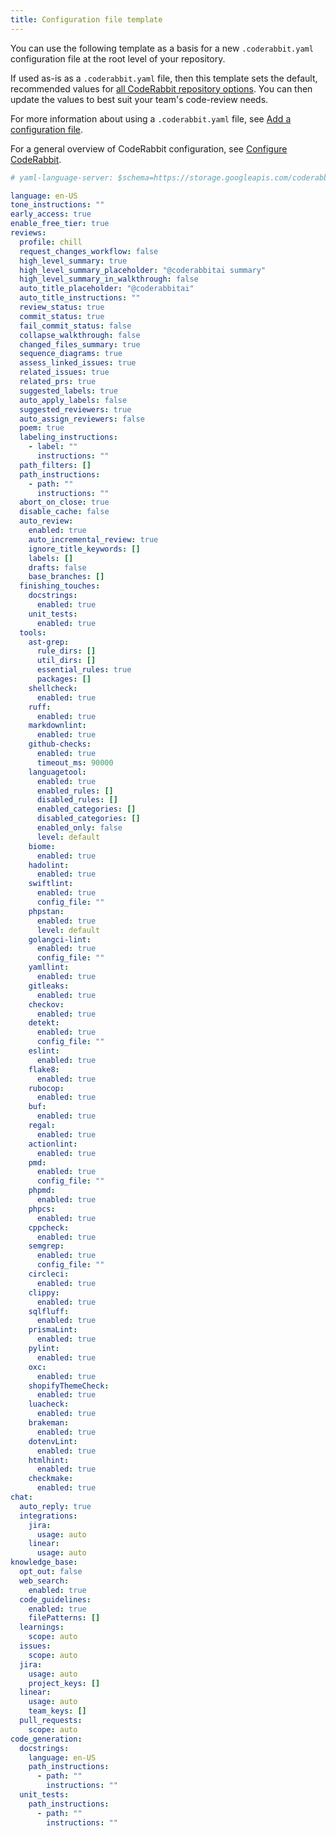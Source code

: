 ```yaml
---
title: Configuration file template
---
```


You can use the following template as a basis for a new `.coderabbit.yaml` configuration file at the root level of your repository.

If used as-is as a `.coderabbit.yaml` file, then this template sets the default, recommended values for [all CodeRabbit repository options](/reference/configuration). You can then update the values to best suit your team's code-review needs.

For more information about using a `.coderabbit.yaml` file, see [Add a configuration file](/getting-started/configure-coderabbit).

For a general overview of CodeRabbit configuration, see [Configure CodeRabbit](/guides/configuration-overview).

```yaml
# yaml-language-server: $schema=https://storage.googleapis.com/coderabbit_public_assets/schema.v2.json

language: en-US
tone_instructions: ""
early_access: true
enable_free_tier: true
reviews:
  profile: chill
  request_changes_workflow: false
  high_level_summary: true
  high_level_summary_placeholder: "@coderabbitai summary"
  high_level_summary_in_walkthrough: false
  auto_title_placeholder: "@coderabbitai"
  auto_title_instructions: ""
  review_status: true
  commit_status: true
  fail_commit_status: false
  collapse_walkthrough: false
  changed_files_summary: true
  sequence_diagrams: true
  assess_linked_issues: true
  related_issues: true
  related_prs: true
  suggested_labels: true
  auto_apply_labels: false
  suggested_reviewers: true
  auto_assign_reviewers: false
  poem: true
  labeling_instructions:
    - label: ""
      instructions: ""
  path_filters: []
  path_instructions:
    - path: ""
      instructions: ""
  abort_on_close: true
  disable_cache: false
  auto_review:
    enabled: true
    auto_incremental_review: true
    ignore_title_keywords: []
    labels: []
    drafts: false
    base_branches: []
  finishing_touches:
    docstrings:
      enabled: true
    unit_tests:
      enabled: true
  tools:
    ast-grep:
      rule_dirs: []
      util_dirs: []
      essential_rules: true
      packages: []
    shellcheck:
      enabled: true
    ruff:
      enabled: true
    markdownlint:
      enabled: true
    github-checks:
      enabled: true
      timeout_ms: 90000
    languagetool:
      enabled: true
      enabled_rules: []
      disabled_rules: []
      enabled_categories: []
      disabled_categories: []
      enabled_only: false
      level: default
    biome:
      enabled: true
    hadolint:
      enabled: true
    swiftlint:
      enabled: true
      config_file: ""
    phpstan:
      enabled: true
      level: default
    golangci-lint:
      enabled: true
      config_file: ""
    yamllint:
      enabled: true
    gitleaks:
      enabled: true
    checkov:
      enabled: true
    detekt:
      enabled: true
      config_file: ""
    eslint:
      enabled: true
    flake8:
      enabled: true
    rubocop:
      enabled: true
    buf:
      enabled: true
    regal:
      enabled: true
    actionlint:
      enabled: true
    pmd:
      enabled: true
      config_file: ""
    phpmd:
      enabled: true
    phpcs:
      enabled: true
    cppcheck:
      enabled: true
    semgrep:
      enabled: true
      config_file: ""
    circleci:
      enabled: true
    clippy:
      enabled: true
    sqlfluff:
      enabled: true
    prismaLint:
      enabled: true
    pylint:
      enabled: true
    oxc:
      enabled: true
    shopifyThemeCheck:
      enabled: true
    luacheck:
      enabled: true
    brakeman:
      enabled: true
    dotenvLint:
      enabled: true
    htmlhint:
      enabled: true
    checkmake:
      enabled: true
chat:
  auto_reply: true
  integrations:
    jira:
      usage: auto
    linear:
      usage: auto
knowledge_base:
  opt_out: false
  web_search:
    enabled: true
  code_guidelines:
    enabled: true
    filePatterns: []
  learnings:
    scope: auto
  issues:
    scope: auto
  jira:
    usage: auto
    project_keys: []
  linear:
    usage: auto
    team_keys: []
  pull_requests:
    scope: auto
code_generation:
  docstrings:
    language: en-US
    path_instructions:
      - path: ""
        instructions: ""
  unit_tests:
    path_instructions:
      - path: ""
        instructions: ""
```
